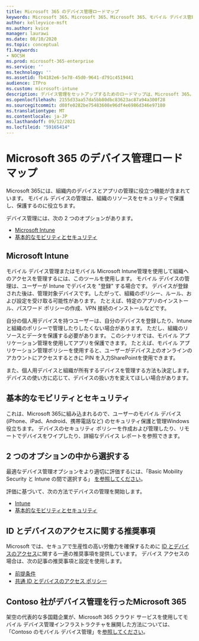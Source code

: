 ```yaml
---
title: Microsoft 365 のデバイス管理ロードマップ
keywords: Microsoft 365、Microsoft 365、Microsoft 365、モバイル デバイス管理、Intune
author: kelleyvice-msft
ms.author: kvice
manager: laurawi
ms.date: 08/10/2020
ms.topic: conceptual
f1.keywords:
- NOCSH
ms.prod: microsoft-365-enterprise
ms.service: ''
ms.technology: ''
ms.assetid: fb4182e6-5e78-45d0-9641-d791c4519441
audience: ITPro
ms.custom: microsoft-intune
description: デバイス管理をセットアップするためのロードマップは、Microsoft 365。
ms.openlocfilehash: 2155d33aa57da5bb80dbc83623ac87a94a300f28
ms.sourcegitcommit: d08fe0282be75483608e96df4e6986d346e97180
ms.translationtype: MT
ms.contentlocale: ja-JP
ms.lasthandoff: 09/12/2021
ms.locfileid: "59165414"
---
```

# <a name="device-management-roadmap-for-microsoft-365"></a>Microsoft 365 のデバイス管理ロードマップ

Microsoft 365には、組織内のデバイスとアプリの管理に役立つ機能が含まれています。 モバイル デバイスの管理は、組織のリソースをセキュリティで保護し、保護するのに役立ちます。

デバイス管理には、次の 2 つのオプションがあります。

- [Microsoft Intune](#microsoft-intune)
- [基本的なモビリティとセキュリティ](#basic-mobility-and-security)

## <a name="microsoft-intune"></a>Microsoft Intune

モバイル デバイス管理またはモバイル Microsoft Intune管理を使用して組織へのアクセスを管理するには、このツールを使用します。 モバイル デバイスの管理は、ユーザーが Intune でデバイスを "登録" する場合です。 デバイスが登録された後は、管理対象デバイスです。したがって、組織のポリシー、ルール、および設定を受け取る可能性があります。 たとえば、特定のアプリのインストール、パスワード ポリシーの作成、VPN 接続のインストールなどです。

自分の個人用デバイスを持つユーザーは、自分のデバイスを登録したり、Intune と組織のポリシーで管理したりしたくない場合があります。 ただし、組織のリソースとデータを保護する必要があります。 このシナリオでは、モバイル アプリケーション管理を使用してアプリを保護できます。 たとえば、モバイル アプリケーション管理ポリシーを使用すると、ユーザーがデバイス上のオンラインのアカウントにアクセスするときに PIN を入力SharePointを使用できます。

また、個人用デバイスと組織が所有するデバイスを管理する方法も決定します。 デバイスの使い方に応じて、デバイスの扱い方を変えてほしい場合があります。

## <a name="basic-mobility-and-security"></a>基本的なモビリティとセキュリティ

これは、Microsoft 365に組み込まれるので、ユーザーのモバイル デバイス (iPhone、iPad、Android、携帯電話など) のセキュリティ保護と管理Windows役立ちます。 デバイスのセキュリティ ポリシーを作成および管理したり、リモートでデバイスをワイプしたり、詳細なデバイス レポートを参照できます。

## <a name="choose-between-the-two-options"></a>2 つのオプションの中から選択する

最適なデバイス管理オプションをより適切に評価するには、「Basic Mobility Security と Intune の間で選択する」 [を参照してください](/office365/securitycompliance/choose-between-mdm-and-intune)。

評価に基づいて、次の方法でデバイスの管理を開始します。

- [Intune](/mem/intune/fundamentals/planning-guide)
- [基本的なモビリティとセキュリティ](https://support.microsoft.com/office/set-up-basic-mobility-and-security-dd892318-bc44-4eb1-af00-9db5430be3cd)
 
## <a name="identity-and-device-access-recommendations"></a>ID とデバイスのアクセスに関する推奨事項

Microsoft では、セキュアで生産性の高い労働力を確保するために [ID とデバイスのアクセス](../security/office-365-security/microsoft-365-policies-configurations.md)に関する一連の推奨事項を提供しています。 デバイス アクセスの場合は、次の記事の推奨事項と設定を使用します。

- [前提条件](../security/office-365-security/identity-access-prerequisites.md)
- [共通 ID とデバイスのアクセス ポリシー](../security/office-365-security/identity-access-policies.md)

## <a name="how-contoso-did-device-management-for-microsoft-365"></a>Contoso 社がデバイス管理を行ったMicrosoft 365

架空の代表的な多国籍企業が、Microsoft 365 クラウド サービスを使用してモバイル デバイス管理インフラストラクチャを展開した方法については、「Contoso のモバイル デバイス管理」を[参照してください](contoso-mdm.md)。